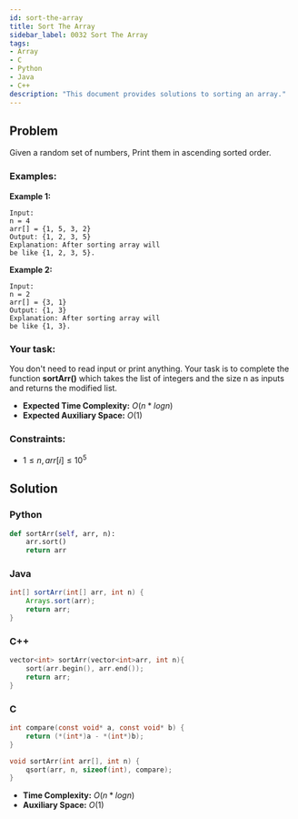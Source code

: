 ```yaml
---
id: sort-the-array
title: Sort The Array
sidebar_label: 0032 Sort The Array
tags:
- Array
- C
- Python
- Java
- C++
description: "This document provides solutions to sorting an array."
---
```


## Problem

Given a random set of numbers, Print them in ascending sorted order.

### Examples:
**Example 1:**
```
Input:
n = 4
arr[] = {1, 5, 3, 2}
Output: {1, 2, 3, 5}
Explanation: After sorting array will 
be like {1, 2, 3, 5}.
```

**Example 2:**
```
Input:
n = 2
arr[] = {3, 1}
Output: {1, 3}
Explanation: After sorting array will
be like {1, 3}.
```

### Your task:

You don't need to read input or print anything. Your task is to complete the function **sortArr()** which takes the list of integers and the size n as inputs and returns the modified list.

- **Expected Time Complexity:** $O(n * log n)$
- **Expected Auxiliary Space:** $O(1)$

### Constraints:

- $1 ≤ n, arr[i] ≤ 10^5$

## Solution
### Python
```python
def sortArr(self, arr, n): 
    arr.sort()
    return arr
```

### Java
```java
int[] sortArr(int[] arr, int n) { 
    Arrays.sort(arr); 
    return arr;
}
```

### C++
```cpp
vector<int> sortArr(vector<int>arr, int n){
    sort(arr.begin(), arr.end());  
    return arr;
}
```

### C
```c
int compare(const void* a, const void* b) {
    return (*(int*)a - *(int*)b);
}

void sortArr(int arr[], int n) {
    qsort(arr, n, sizeof(int), compare);  
}
```

- **Time Complexity:** $O(n * log n)$
- **Auxiliary Space:** $O(1)$